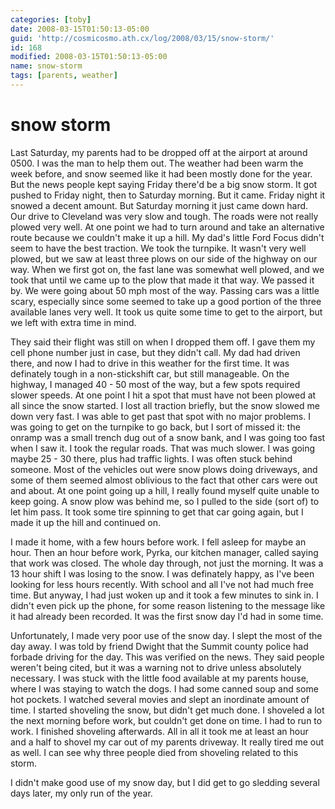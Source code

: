 ```yaml
---
categories: [toby]
date: 2008-03-15T01:50:13-05:00
guid: 'http://cosmicosmo.ath.cx/log/2008/03/15/snow-storm/'
id: 168
modified: 2008-03-15T01:50:13-05:00
name: snow-storm
tags: [parents, weather]
---
```


snow storm
==========

Last Saturday, my parents had to be dropped off at the airport at around 0500.  I was the man to help them out.  The weather had been warm the week before, and snow seemed like it had been mostly done for the year.  But the news people kept saying Friday there'd be a big snow storm.  It got pushed to Friday night, then to Saturday morning.  But it came.  Friday night it snowed a decent amount.  But Saturday morning it just came down hard.  Our drive to Cleveland was very slow and tough.  The roads were not really plowed very well.  At one point we had to turn around and take an alternative route because we couldn't make it up a hill.  My dad's little Ford Focus didn't seem to have the best traction.  We took the turnpike.  It wasn't very well plowed, but we saw at least three plows on our side of the highway on our way.  When we first got on, the fast lane was somewhat well plowed, and we took that until we came up to the plow that made it that way.  We passed it by.  We were going about 50 mph most of the way.  Passing cars was a little scary, especially since some seemed to take up a good portion of the three available lanes very well.  It took us quite some time to get to the airport, but we left with extra time in mind.

They said their flight was still on when I dropped them off.  I gave them my cell phone number just in case, but they didn't call.  My dad had driven there, and now I had to drive in this weather for the first time.  It was definately tough in a non-stickshift car, but still manageable.  On the highway, I managed 40 - 50 most of the way, but a few spots required slower speeds.  At one point I hit a spot that must have not been plowed at all since the snow started.  I lost all traction briefly, but the snow slowed me down very fast.  I was able to get past that spot with no major problems.  I was going to get on the turnpike to go back, but I sort of missed it:  the onramp was a small trench dug out of a snow bank, and I was going too fast when I saw it.  I took the regular roads.  That was much slower.  I was going maybe 25 - 30 there, plus had traffic lights.  I was often stuck behind someone.  Most of the vehicles out were snow plows doing driveways, and some of them seemed almost oblivious to the fact that other cars were out and about.  At one point going up a hill, I really found myself quite unable to keep going.  A snow plow was behind me, so I pulled to the side (sort of) to let him pass.  It took some tire spinning to get that car going again, but I made it up the hill and continued on.

I made it home, with a few hours before work.  I fell asleep for maybe an hour.  Then an hour before work, Pyrka, our kitchen manager, called saying that work was closed.  The whole day through, not just the morning.  It was a 13 hour shift I was losing to the snow.  I was definately happy, as I've been looking for less hours recently.  With school and all I've not had much free time.  But anyway, I had just woken up and it took a few minutes to sink in.  I didn't even pick up the phone, for some reason listening to the message like it had already been recorded.  It was the first snow day I'd had in some time.

Unfortunately, I made very poor use of the snow day.  I slept the most of the day away.  I was told by friend Dwight that the Summit county police had forbade driving for the day.  This was verified on the news.  They said people weren't being cited, but it was a warning not to drive unless absolutely necessary.  I was stuck with the little food available at my parents house, where I was staying to watch the dogs.  I had some canned soup and some hot pockets.  I watched several movies and slept an inordinate amount of time.  I started shoveling the snow, but didn't get much done.  I shoveled a lot the next morning before work, but couldn't get done on time.  I had to run to work.  I finished shoveling afterwards.  All in all it took me at least an hour and a half to shovel my car out of my parents driveway.  It really tired me out as well.  I can see why three people died from shoveling related to this storm.

I didn't make good use of my snow day, but I did get to go sledding several days later, my only run of the year.
